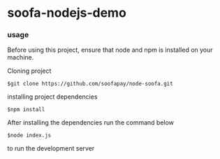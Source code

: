 # soofa-nodejs-demo

### usage

Before using this project, ensure that node and npm is installed on your machine.

Cloning project

```
$git clone https://github.com/soofapay/node-soofa.git
```

installing project dependencies

```
$npm install
```

After installing the dependencies
run the command below

```
$node index.js
```

to run the development server
